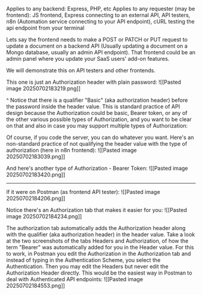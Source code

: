 Applies to any backend: Express, PHP, etc
Applies to any requester (may be frontend): JS frontend, Express connecting to an external API, API testers, n8n (Automation service connecting to your API endpoint), cURL testing the api endpoint from your terminal

Lets say the frontend needs to make a POST or PATCH or PUT request to update a document on a backend API (Usually updating a document on a Mongo database, usually an admin API endpoint). That frontend could be an admin panel where you update your SaaS users' add-on features.

We will demonstrate this on API testers and other frontends.

This one is just an Authorization header with plain password:
![[Pasted image 20250702183219.png]]

^ Notice that there is a qualifier "Basic" (aka authorization header) before the password inside the header value. This is standard practice of API design because the Authorization could be basic, Bearer token, or any of the other various possible types of Authorization, and you want to be clear on that and also in case you may support multiple types of Authorization:

Of course, if you code the server, you can do whatever you want. Here's an non-standard practice of not qualifying the header value with the type of authorization (here in n8n frontend):
![[Pasted image 20250702183039.png]]


And here's another type of Authorization - Bearer Token:
![[Pasted image 20250702183420.png]]

---

If it were on Postman (as frontend API tester):
![[Pasted image 20250702184206.png]]

Notice there's an Authorization tab that makes it easier for you:
![[Pasted image 20250702184234.png]]

The authorization tab automatically adds the Authorization header along with the qualifier (aka authorization header) in the header value. Take a look at the two screenshots of the tabs Headers and Authorization, of how the term "Bearer" was automatically added for you in the Header value. For this to work, in Postman you edit the Authorization in the Authorization tab and instead of typing in the Authentication Scheme, you select the Authentication. Then you may edit the Headers but never edit the Authorization Header directly. This would be the easiest way in Postman to deal with Authenticated API endpoints:
![[Pasted image 20250702184553.png]]